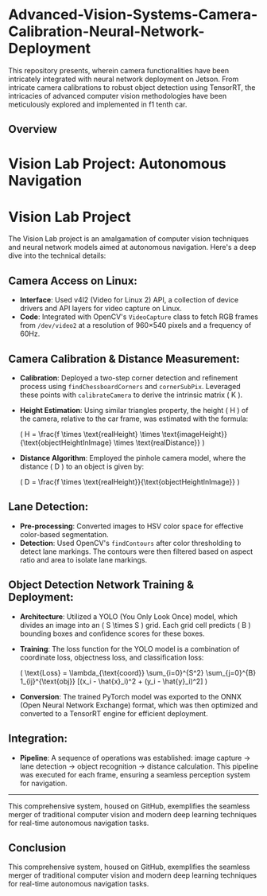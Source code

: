 <script type="text/javascript" async
  src="https://cdnjs.cloudflare.com/ajax/libs/mathjax/2.7.7/MathJax.js?config=TeX-MML-AM_CHTML">
</script>


# Advanced-Vision-Systems-Camera-Calibration-Neural-Network-Deployment
This repository presents, wherein camera functionalities have been intricately integrated with neural network deployment on Jetson. From intricate camera calibrations to robust object detection using TensorRT, the intricacies of advanced computer vision methodologies have been meticulously explored and implemented in f1 tenth car.


## Overview
# Vision Lab Project: Autonomous Navigation

# Vision Lab Project

The Vision Lab project is an amalgamation of computer vision techniques and neural network models aimed at autonomous navigation. Here's a deep dive into the technical details:

## Camera Access on Linux:
- **Interface**: Used v4l2 (Video for Linux 2) API, a collection of device drivers and API layers for video capture on Linux.
- **Code**: Integrated with OpenCV's `VideoCapture` class to fetch RGB frames from `/dev/video2` at a resolution of 960×540 pixels and a frequency of 60Hz.

## Camera Calibration & Distance Measurement:
- **Calibration**: Deployed a two-step corner detection and refinement process using `findChessboardCorners` and `cornerSubPix`. Leveraged these points with `calibrateCamera` to derive the intrinsic matrix \( K \).
- **Height Estimation**: Using similar triangles property, the height \( H \) of the camera, relative to the car frame, was estimated with the formula:
  
  \( H = \frac{f \times \text{realHeight} \times \text{imageHeight}}{\text{objectHeightInImage} \times \text{realDistance}} \)

- **Distance Algorithm**: Employed the pinhole camera model, where the distance \( D \) to an object is given by:
  
  \( D = \frac{f \times \text{realHeight}}{\text{objectHeightInImage}} \)

## Lane Detection:
- **Pre-processing**: Converted images to HSV color space for effective color-based segmentation.
- **Detection**: Used OpenCV's `findContours` after color thresholding to detect lane markings. The contours were then filtered based on aspect ratio and area to isolate lane markings.

## Object Detection Network Training & Deployment:
- **Architecture**: Utilized a YOLO (You Only Look Once) model, which divides an image into an \( S \times S \) grid. Each grid cell predicts \( B \) bounding boxes and confidence scores for these boxes.
- **Training**: The loss function for the YOLO model is a combination of coordinate loss, objectness loss, and classification loss:
  
  \( \text{Loss} = \lambda_{\text{coord}} \sum_{i=0}^{S^2} \sum_{j=0}^{B} 1_{ij}^{\text{obj}} [(x_i - \hat{x}_i)^2 + (y_i - \hat{y}_i)^2] \)

- **Conversion**: The trained PyTorch model was exported to the ONNX (Open Neural Network Exchange) format, which was then optimized and converted to a TensorRT engine for efficient deployment.

## Integration:
- **Pipeline**: A sequence of operations was established: image capture → lane detection → object recognition → distance calculation. This pipeline was executed for each frame, ensuring a seamless perception system for navigation.

---

This comprehensive system, housed on GitHub, exemplifies the seamless merger of traditional computer vision and modern deep learning techniques for real-time autonomous navigation tasks.

## Conclusion

This comprehensive system, housed on GitHub, exemplifies the seamless merger of traditional computer vision and modern deep learning techniques for real-time autonomous navigation tasks.
